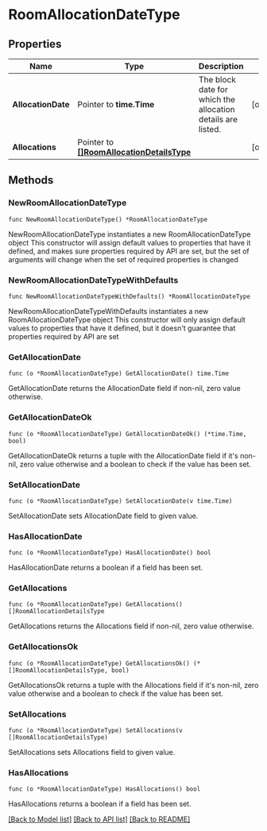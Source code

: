 # RoomAllocationDateType

## Properties

Name | Type | Description | Notes
------------ | ------------- | ------------- | -------------
**AllocationDate** | Pointer to **time.Time** | The block date for which the allocation details are listed. | [optional] 
**Allocations** | Pointer to [**[]RoomAllocationDetailsType**](RoomAllocationDetailsType.md) |  | [optional] 

## Methods

### NewRoomAllocationDateType

`func NewRoomAllocationDateType() *RoomAllocationDateType`

NewRoomAllocationDateType instantiates a new RoomAllocationDateType object
This constructor will assign default values to properties that have it defined,
and makes sure properties required by API are set, but the set of arguments
will change when the set of required properties is changed

### NewRoomAllocationDateTypeWithDefaults

`func NewRoomAllocationDateTypeWithDefaults() *RoomAllocationDateType`

NewRoomAllocationDateTypeWithDefaults instantiates a new RoomAllocationDateType object
This constructor will only assign default values to properties that have it defined,
but it doesn't guarantee that properties required by API are set

### GetAllocationDate

`func (o *RoomAllocationDateType) GetAllocationDate() time.Time`

GetAllocationDate returns the AllocationDate field if non-nil, zero value otherwise.

### GetAllocationDateOk

`func (o *RoomAllocationDateType) GetAllocationDateOk() (*time.Time, bool)`

GetAllocationDateOk returns a tuple with the AllocationDate field if it's non-nil, zero value otherwise
and a boolean to check if the value has been set.

### SetAllocationDate

`func (o *RoomAllocationDateType) SetAllocationDate(v time.Time)`

SetAllocationDate sets AllocationDate field to given value.

### HasAllocationDate

`func (o *RoomAllocationDateType) HasAllocationDate() bool`

HasAllocationDate returns a boolean if a field has been set.

### GetAllocations

`func (o *RoomAllocationDateType) GetAllocations() []RoomAllocationDetailsType`

GetAllocations returns the Allocations field if non-nil, zero value otherwise.

### GetAllocationsOk

`func (o *RoomAllocationDateType) GetAllocationsOk() (*[]RoomAllocationDetailsType, bool)`

GetAllocationsOk returns a tuple with the Allocations field if it's non-nil, zero value otherwise
and a boolean to check if the value has been set.

### SetAllocations

`func (o *RoomAllocationDateType) SetAllocations(v []RoomAllocationDetailsType)`

SetAllocations sets Allocations field to given value.

### HasAllocations

`func (o *RoomAllocationDateType) HasAllocations() bool`

HasAllocations returns a boolean if a field has been set.


[[Back to Model list]](../README.md#documentation-for-models) [[Back to API list]](../README.md#documentation-for-api-endpoints) [[Back to README]](../README.md)


